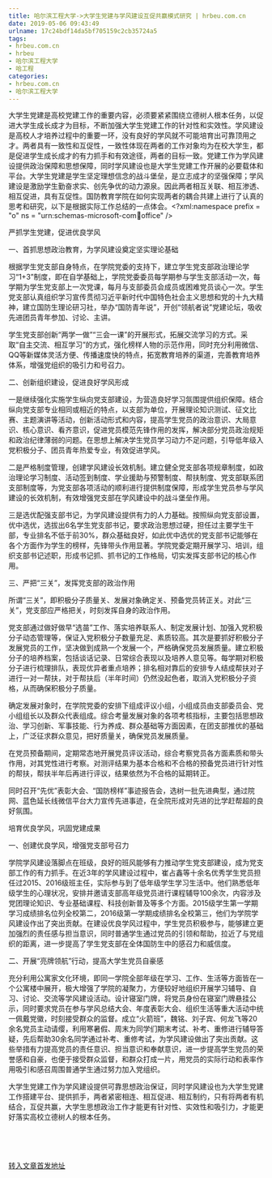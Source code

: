 ```yaml
---
title: 哈尔滨工程大学->大学生党建与学风建设互促共赢模式研究 | hrbeu.com.cn
date: 2019-05-06 09:43:49
urlname: 17c24bdf14da5bf705159c2cb35724a5
tags: 
- hrbeu.com.cn
- hrbeu
- 哈尔滨工程大学
- 哈工程
categories:
- hrbeu.com.cn
- 哈尔滨工程大学
---
```


大学生党建是高校党建工作的重要内容，必须要紧紧围绕立德树人根本任务，以促进大学生成长成才为目标，不断加强大学生党建工作的针对性和实效性。学风建设是高校人才培养过程中的重要一环，没有良好的学风就不可能培育出可靠顶用之才。两者具有一致性和互促性，一致性体现在两者的工作对象均为在校大学生，都是促进学生成长成才的有力抓手和有效途径，两者的目标一致。党建工作为学风建设提供政治保障和思想保障，同时学风建设也是大学生党建工作开展的必要载体和平台。大学生党建是学生坚定理想信念的战斗堡垒，是立志成才的坚强保障；学风建设是激励学生勤奋求实、创先争优的动力源泉。因此两者相互关联、相互渗透、相互促进，具有互促性。国防教育学院在如何实现两者的耦合共建上进行了认真的思考和研究，以下是根据实际工作总结的一点体会。<?xml:namespace prefix = "o" ns = "urn:schemas-microsoft-com:office:office" />

严抓学生党建，促进优良学风

一、首抓思想政治教育，为学风建设奠定坚实理论基础

根据学生党支部自身特点，在学院党委的支持下，建立学生党支部政治理论学习“1+3”制度，即在自学基础上，学院党委委员每学期参与学生支部活动一次，每学期为学生党支部上一次党课，每月与支部委员会成员或困难党员谈心一次。学生党支部认真组织学习宣传贯彻习近平新时代中国特色社会主义思想和党的十九大精神，建立国防生理论研习社，举办“国防青年说”，开创“领航者说”党建论坛，吸收先进团员青年参加、讨论、主讲。

学生党支部创新“两学一做”“三会一课”的开展形式，拓展交流学习的方式。采取“自主交流、相互学习”的方式，强化榜样人物的示范作用，同时充分利用微信、QQ等新媒体灵活方便、传播速度快的特点，拓宽教育培养的渠道，完善教育培养体系，增强党组织的吸引力和号召力。

二、创新组织建设，促进良好学风形成

一是继续强化实施学生纵向党支部建设，为营造良好学习氛围提供组织保障。结合纵向党支部专业相同或相近的特点，以支部为单位，开展理论知识测试、征文比赛、主题演讲等活动，创新活动形式和内容，提高学生党员的政治意识、大局意识、核心意识、看齐意识，促进党员模范先锋作用的发挥，解决部分党员政治规矩和政治纪律薄弱的问题。在思想上解决学生党员学习动力不足问题，引导低年级入党积极分子、团员青年热爱专业，有效促进学风。

二是严格制度管理，创建学风建设长效机制。建立健全党支部各项规章制度，如政治理论学习制度、活动签到制度、学业援助与预警制度、帮扶制度、党支部联系团支部制度等，为党支部各项活动的顺利进行提供制度保障，形成学生党员参与学风建设的长效机制，有效增强党支部在学风建设中的战斗堡垒作用。

三是选优配强支部书记，为学风建设提供有力的人力基础。按照纵向党支部设置，优中选优，选拔出6名学生党支部书记，要求政治思想过硬，担任过主要学生干部，专业排名不低于前30%，群众基础良好，如此优中选优的党支部书记能够在各个方面作为学生的榜样，先锋带头作用显著。学院党委定期开展学习、培训，组织支部书记述职，形成书记抓、抓书记的工作格局，切实发挥支部书记的核心作用。

三、严把“三关”，发挥党支部的政治作用

所谓“三关”，即积极分子质量关、发展对象确定关、预备党员转正关。对此“三关”，党支部应严格把关，时刻发挥自身的政治作用。

党支部通过做好做早“选苗”工作、落实培养联系人、制定发展计划、加强入党积极分子动态管理等，保证入党积极分子数量充足、素质较高。其次是要抓好积极分子发展党员的工作，坚决做到成熟一个发展一个，严格确保党员发展质量。建立积极分子的培养档案，包括谈话记录、日常综合表现以及培养人意见等。每学期对积极分子进行梳理排队，表现优异者重点培养；排名相对靠后的安排专人结成帮扶对子进行一对一帮扶，对于帮扶后（半年时间）仍然没起色者，取消入党积极分子资格，从而确保积极分子质量。

确定发展对象时，在学院党委的安排下组成评议小组，小组成员由支部委员会、党小组组长以及群众代表组成。综合考量发展对象的各项考核指标，主要包括思想政治、学习创新、军事技能、行为养成、群众基础等方面因素，在团支部推优的基础上，广泛征求群众意见，把好质量关，确保党员发展质量。

在党员预备期间，定期常态地开展党员评议活动，综合考察党员各方面素质和带头作用，对其党性进行考察。对测评结果为基本合格和不合格的预备党员进行针对性的帮扶，帮扶半年后再进行评议，结果依然为不合格的延期转正。

同时召开“先优”表彰大会、“国防榜样”事迹报告会，选树一批先进典型，通过院网、蓝色延长线微信平台大力宣传先进事迹，在全院形成对先进的比学赶帮超的良好氛围。

培育优良学风，巩固党建成果

一、创建优良学风，增强党支部号召力

学院学风建设落脚点在班级，良好的班风能够有力推动学生党支部建设，成为党支部工作的有力抓手。在近3年的学风建设过程中，崔占鑫等十余名优秀学生党员担任过2015、2016级班主任，实际参与到了低年级学生学习生活中。他们熟悉低年级学生的心理状况，安排并邀请支部高年级党员进行课程辅导100余次，内容涉及党团理论知识、专业基础课程、科技创新普及等多个方面。2015级学生第一学期学习成绩排名位列全校第二，2016级第一学期成绩排名全校第三，他们为学院学风建设作出了突出贡献。在建设优良学风过程中，学生党员积极参与，能够建立更加强烈的责任感与担当意识，同时普通学生通过党员的引领和帮助，拉近了与党组织的距离，进一步提高了学生党支部在全体国防生中的感召力和威信度。

二、开展“亮牌领航”行动，提高大学生党员自豪感

充分利用公寓家文化环境，即同一学院全部年级在学习、工作、生活等方面皆在一个公寓楼中展开，极大增强了学院的凝聚力，方便较好地组织开展学习辅导、自习、讨论、交流等学风建设活动。设计寝室门牌，将党员身份在寝室门牌悬挂公示，同时要求党员在参与学风总结大会、年度表彰大会、组织生活等重大活动中统一佩戴党徽，时刻接受群众的监督。成立“火箭班”，魏铭、刘子宾、何龙飞等20余名党员主动请缨，利用寒暑假、周末为同学们期末考试、补考、重修进行辅导答疑，先后帮助30余名同学通过补考、重修考试，为学风建设做出了突出贡献。这些举措有力提高党员的责任意识、担当意识和奉献意识，进一步提高学生党员的荣誉感和自豪，也便于接受群众监督，和群众打成一片，用党员的实际行动和表率作用吸引和感召周围普通学生通过努力加入党组织。

大学生党建工作为学风建设提供可靠思想政治保证，同时学风建设也为大学生党建工作搭建平台、提供抓手，两者紧密相连、相互促进、相互制约，只有将两者有机结合，互促共赢，大学生思想政治工作才能更有针对性、实效性和吸引力，才能更好落实高校立德树人的根本任务。

 

 

[转入文章首发地址](http://gongxue.cn/news/2019/201904/news_195117.html)